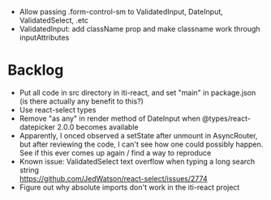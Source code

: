 - Allow passing .form-control-sm to ValidatedInput, DateInput, ValidatedSelect, .etc
- ValidatedInput: add className prop and make classname work through inputAttributes

# Backlog

- Put all code in src directory in iti-react, and set "main" in package.json (is there actually any benefit to this?)
- Use react-select types
- Remove "as any" in render method of DateInput when @types/react-datepicker 2.0.0 becomes available
- Apparently, I onced observed a setState after unmount in AsyncRouter, but after reviewing the code, I can't see how one could possibly happen. See if this ever comes up again / find a way to reproduce
- Known issue: ValidatedSelect text overflow when typing a long search string  
  https://github.com/JedWatson/react-select/issues/2774
- Figure out why absolute imports don't work in the iti-react project
